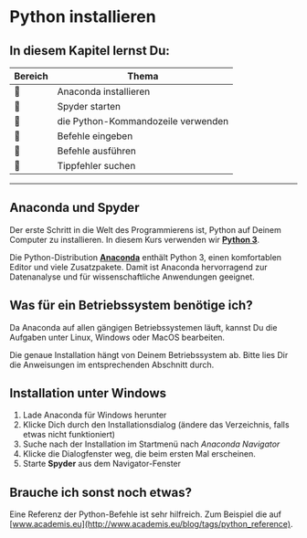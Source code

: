 
# Python installieren

## In diesem Kapitel lernst Du:

| Bereich | Thema |
|---------|-------|
| 🔧 | Anaconda installieren
| 🔧 | Spyder starten |
| 🔧 | die Python-Kommandozeile verwenden |
| 🔧 | Befehle eingeben |
| 🔧 | Befehle ausführen |
| 🐞 | Tippfehler suchen |

----

## Anaconda und Spyder

Der erste Schritt in die Welt des Programmierens ist, Python auf Deinem Computer zu installieren. In diesem Kurs verwenden wir [**Python 3**](https://www.python.org/downloads/).

Die Python-Distribution [**Anaconda**](https://store.continuum.io/cshop/anaconda/) enthält Python 3, einen komfortablen Editor und viele Zusatzpakete.
Damit ist Anaconda hervorragend zur Datenanalyse und für wissenschaftliche Anwendungen geeignet.

## Was für ein Betriebssystem benötige ich?

Da Anaconda auf allen gängigen Betriebssystemen läuft, kannst Du die Aufgaben unter Linux, Windows oder MacOS bearbeiten.

Die genaue Installation hängt von Deinem Betriebssystem ab. Bitte lies Dir die Anweisungen im entsprechenden Abschnitt durch.

## Installation unter Windows

1. Lade Anaconda für Windows herunter
2. Klicke Dich durch den Installationsdialog (ändere das Verzeichnis, falls etwas nicht funktioniert)
3. Suche nach der Installation im Startmenü nach *Anaconda Navigator*
4. Klicke die Dialogfenster weg, die beim ersten Mal erscheinen.
5. Starte **Spyder** aus dem Navigator-Fenster

## Brauche ich sonst noch etwas?

Eine Referenz der Python-Befehle ist sehr hilfreich. Zum Beispiel die auf [www.academis.eu](http://www.academis.eu/blog/tags/python_reference).
